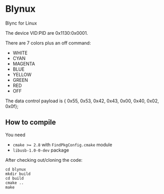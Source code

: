 # Blynux

Blync for Linux

The device VID:PID are 0x1130:0x0001.

There are 7 colors plus an off command:
- WHITE
- CYAN
- MAGENTA
- BLUE
- YELLOW
- GREEN
- RED
- OFF

The data control payload is { 0x55, 0x53, 0x42, 0x43, 0x00, 0x40, 0x02, 0x0f};

## How to compile

You need
* `cmake >= 2.8` with `FindPkgConfig.cmake` module
* `libusb-1.0-0-dev` package


After checking out/cloning the code:

    cd blynux
    mkdir build
    cd build
    cmake ..
    make
  

